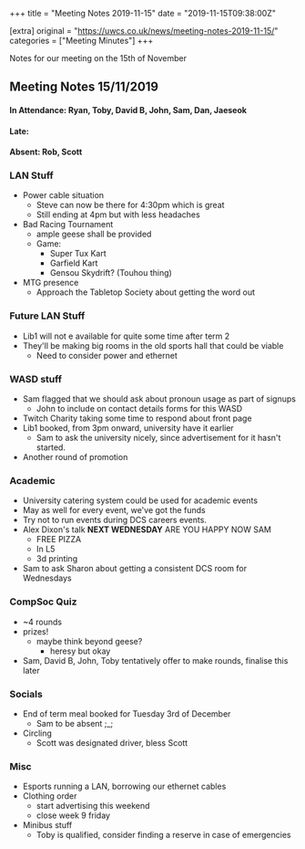 +++
title = "Meeting Notes 2019-11-15"
date = "2019-11-15T09:38:00Z"

[extra]
original = "https://uwcs.co.uk/news/meeting-notes-2019-11-15/"    
categories = ["Meeting Minutes"]
+++

<p>Notes for our meeting on the 15th of November</p>

<!-- more -->

## Meeting Notes 15/11/2019

#### In Attendance: Ryan, Toby, David B, John, Sam, Dan, Jaeseok

#### Late:

#### Absent: Rob, Scott

### LAN Stuff

  - Power cable situation
      - Steve can now be there for 4:30pm which is great
      - Still ending at 4pm but with less headaches
  - Bad Racing Tournament
      - ample geese shall be provided
      - Game:
          - Super Tux Kart
          - Garfield Kart
          - Gensou Skydrift? (Touhou thing)
  - MTG presence
      - Approach the Tabletop Society about getting the word out

### Future LAN Stuff

  - Lib1 will not e available for quite some time after term 2
  - They'll be making big rooms in the old sports hall that could be viable
      - Need to consider power and ethernet

### WASD stuff

  - Sam flagged that we should ask about pronoun usage as part of signups
      - John to include on contact details forms for this WASD
  - Twitch Charity taking some time to respond about front page
  - Lib1 booked, from 3pm onward, university have it earlier
      - Sam to ask the university nicely, since advertisement for it hasn't started.
  - Another round of promotion

### Academic

  - University catering system could be used for academic events
  - May as well for every event, we've got the funds
  - Try not to run events during DCS careers events.
  - Alex Dixon's talk **NEXT WEDNESDAY** ARE YOU HAPPY NOW SAM
      - FREE PIZZA
      - In L5
      - 3d printing
  - Sam to ask Sharon about getting a consistent DCS room for Wednesdays

### CompSoc Quiz

  - \~4 rounds
  - prizes\!
      - maybe think beyond geese?
          - heresy but okay
  - Sam, David B, John, Toby tentatively offer to make rounds, finalise this later

### Socials

  - End of term meal booked for Tuesday 3rd of December
      - Sam to be absent ;\_;
  - Circling
      - Scott was designated driver, bless Scott

### Misc

  - Esports running a LAN, borrowing our ethernet cables
  - Clothing order
      - start advertising this weekend
      - close week 9 friday
  - Minibus stuff
      - Toby is qualified, consider finding a reserve in case of emergencies

